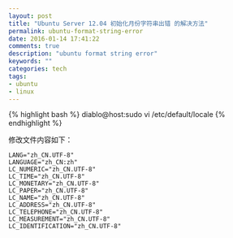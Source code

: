 ```yaml
---
layout: post
title: "Ubuntu Server 12.04 初始化月份字符串出错 的解决方法"
permalink: ubuntu-format-string-error
date: 2016-01-14 17:41:22
comments: true
description: "ubuntu format string error"
keywords: ""
categories: tech
tags:
- ubuntu
- linux
---
```



{% highlight bash %}
diablo@host:sudo vi /etc/default/locale
{% endhighlight %}

修改文件内容如下：
<!--more-->



    LANG="zh_CN.UTF-8"
    LANGUAGE="zh_CN:zh"
    LC_NUMERIC="zh_CN.UTF-8"
    LC_TIME="zh_CN.UTF-8"
    LC_MONETARY="zh_CN.UTF-8"
    LC_PAPER="zh_CN.UTF-8"
    LC_NAME="zh_CN.UTF-8"
    LC_ADDRESS="zh_CN.UTF-8"
    LC_TELEPHONE="zh_CN.UTF-8"
    LC_MEASUREMENT="zh_CN.UTF-8"
    LC_IDENTIFICATION="zh_CN.UTF-8"
